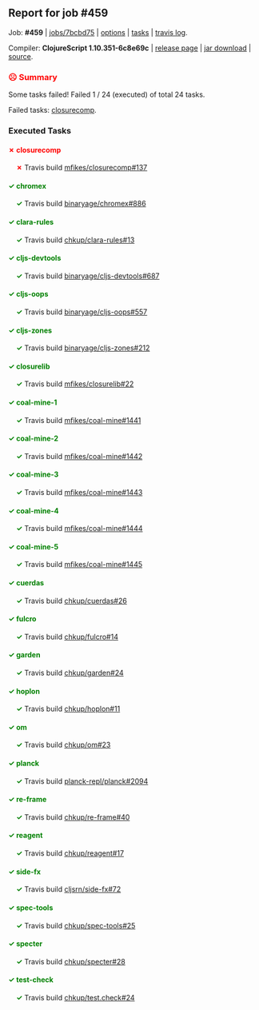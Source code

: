 ## Report for job #459

Job: **#459** | [jobs/7bcbd75](https://github.com/cljs-oss/canary/commit/7bcbd75456c359e7f35fe36d9d4afe00bd8691a4) | [options](options.edn) | [tasks](tasks.edn) | [travis log](https://travis-ci.org/cljs-oss/canary/builds/398994596).

Compiler: **ClojureScript 1.10.351-6c8e69c** | [release page](https://github.com/cljs-oss/canary/releases/tag/r1.10.351-6c8e69c) | [jar download](https://github.com/cljs-oss/canary/releases/download/r1.10.351-6c8e69c/clojurescript-1.10.351-6c8e69c.jar) | [source](https://github.com/clojure/clojurescript/commit/6c8e69cda2425840bacf8f82e2c6e102c8de9fdd).

### <b style='color:red'>☹ Summary</b>

Some tasks failed! Failed 1 / 24 (executed) of total 24 tasks.

Failed tasks: [closurecomp](#-closurecomp).

### Executed Tasks

#### <b style='color:red'>&#x2717; closurecomp</b>
&nbsp;&nbsp;&nbsp;&nbsp;<b style='color:red'>&#x2717;</b> Travis build [mfikes/closurecomp#137](https://travis-ci.org/mfikes/closurecomp/builds/398995723)<br>

#### <b style='color:green'>&#x2713; chromex</b>
&nbsp;&nbsp;&nbsp;&nbsp;<b style='color:green'>&#x2713;</b> Travis build [binaryage/chromex#886](https://travis-ci.org/binaryage/chromex/builds/398995633)<br>

#### <b style='color:green'>&#x2713; clara-rules</b>
&nbsp;&nbsp;&nbsp;&nbsp;<b style='color:green'>&#x2713;</b> Travis build [chkup/clara-rules#13](https://travis-ci.org/chkup/clara-rules/builds/398995635)<br>

#### <b style='color:green'>&#x2713; cljs-devtools</b>
&nbsp;&nbsp;&nbsp;&nbsp;<b style='color:green'>&#x2713;</b> Travis build [binaryage/cljs-devtools#687](https://travis-ci.org/binaryage/cljs-devtools/builds/398995637)<br>

#### <b style='color:green'>&#x2713; cljs-oops</b>
&nbsp;&nbsp;&nbsp;&nbsp;<b style='color:green'>&#x2713;</b> Travis build [binaryage/cljs-oops#557](https://travis-ci.org/binaryage/cljs-oops/builds/398995721)<br>

#### <b style='color:green'>&#x2713; cljs-zones</b>
&nbsp;&nbsp;&nbsp;&nbsp;<b style='color:green'>&#x2713;</b> Travis build [binaryage/cljs-zones#212](https://travis-ci.org/binaryage/cljs-zones/builds/398995719)<br>

#### <b style='color:green'>&#x2713; closurelib</b>
&nbsp;&nbsp;&nbsp;&nbsp;<b style='color:green'>&#x2713;</b> Travis build [mfikes/closurelib#22](https://travis-ci.org/mfikes/closurelib/builds/398995727)<br>

#### <b style='color:green'>&#x2713; coal-mine-1</b>
&nbsp;&nbsp;&nbsp;&nbsp;<b style='color:green'>&#x2713;</b> Travis build [mfikes/coal-mine#1441](https://travis-ci.org/mfikes/coal-mine/builds/398995729)<br>

#### <b style='color:green'>&#x2713; coal-mine-2</b>
&nbsp;&nbsp;&nbsp;&nbsp;<b style='color:green'>&#x2713;</b> Travis build [mfikes/coal-mine#1442](https://travis-ci.org/mfikes/coal-mine/builds/398995733)<br>

#### <b style='color:green'>&#x2713; coal-mine-3</b>
&nbsp;&nbsp;&nbsp;&nbsp;<b style='color:green'>&#x2713;</b> Travis build [mfikes/coal-mine#1443](https://travis-ci.org/mfikes/coal-mine/builds/398995737)<br>

#### <b style='color:green'>&#x2713; coal-mine-4</b>
&nbsp;&nbsp;&nbsp;&nbsp;<b style='color:green'>&#x2713;</b> Travis build [mfikes/coal-mine#1444](https://travis-ci.org/mfikes/coal-mine/builds/398995739)<br>

#### <b style='color:green'>&#x2713; coal-mine-5</b>
&nbsp;&nbsp;&nbsp;&nbsp;<b style='color:green'>&#x2713;</b> Travis build [mfikes/coal-mine#1445](https://travis-ci.org/mfikes/coal-mine/builds/398995741)<br>

#### <b style='color:green'>&#x2713; cuerdas</b>
&nbsp;&nbsp;&nbsp;&nbsp;<b style='color:green'>&#x2713;</b> Travis build [chkup/cuerdas#26](https://travis-ci.org/chkup/cuerdas/builds/398995745)<br>

#### <b style='color:green'>&#x2713; fulcro</b>
&nbsp;&nbsp;&nbsp;&nbsp;<b style='color:green'>&#x2713;</b> Travis build [chkup/fulcro#14](https://travis-ci.org/chkup/fulcro/builds/398995783)<br>

#### <b style='color:green'>&#x2713; garden</b>
&nbsp;&nbsp;&nbsp;&nbsp;<b style='color:green'>&#x2713;</b> Travis build [chkup/garden#24](https://travis-ci.org/chkup/garden/builds/398995810)<br>

#### <b style='color:green'>&#x2713; hoplon</b>
&nbsp;&nbsp;&nbsp;&nbsp;<b style='color:green'>&#x2713;</b> Travis build [chkup/hoplon#11](https://travis-ci.org/chkup/hoplon/builds/398995779)<br>

#### <b style='color:green'>&#x2713; om</b>
&nbsp;&nbsp;&nbsp;&nbsp;<b style='color:green'>&#x2713;</b> Travis build [chkup/om#23](https://travis-ci.org/chkup/om/builds/398995747)<br>

#### <b style='color:green'>&#x2713; planck</b>
&nbsp;&nbsp;&nbsp;&nbsp;<b style='color:green'>&#x2713;</b> Travis build [planck-repl/planck#2094](https://travis-ci.org/planck-repl/planck/builds/398995876)<br>

#### <b style='color:green'>&#x2713; re-frame</b>
&nbsp;&nbsp;&nbsp;&nbsp;<b style='color:green'>&#x2713;</b> Travis build [chkup/re-frame#40](https://travis-ci.org/chkup/re-frame/builds/398995844)<br>

#### <b style='color:green'>&#x2713; reagent</b>
&nbsp;&nbsp;&nbsp;&nbsp;<b style='color:green'>&#x2713;</b> Travis build [chkup/reagent#17](https://travis-ci.org/chkup/reagent/builds/398995757)<br>

#### <b style='color:green'>&#x2713; side-fx</b>
&nbsp;&nbsp;&nbsp;&nbsp;<b style='color:green'>&#x2713;</b> Travis build [cljsrn/side-fx#72](https://travis-ci.org/cljsrn/side-fx/builds/398995818)<br>

#### <b style='color:green'>&#x2713; spec-tools</b>
&nbsp;&nbsp;&nbsp;&nbsp;<b style='color:green'>&#x2713;</b> Travis build [chkup/spec-tools#25](https://travis-ci.org/chkup/spec-tools/builds/398995772)<br>

#### <b style='color:green'>&#x2713; specter</b>
&nbsp;&nbsp;&nbsp;&nbsp;<b style='color:green'>&#x2713;</b> Travis build [chkup/specter#28](https://travis-ci.org/chkup/specter/builds/398995880)<br>

#### <b style='color:green'>&#x2713; test-check</b>
&nbsp;&nbsp;&nbsp;&nbsp;<b style='color:green'>&#x2713;</b> Travis build [chkup/test.check#24](https://travis-ci.org/chkup/test.check/builds/398995865)<br>